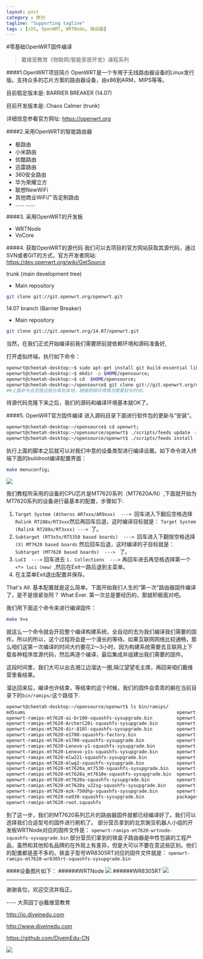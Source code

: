```yaml
---
layout: post
category : 原创
tagline: "Supporting tagline"
tags : [iOS, OpenWRT, WRTNode, 路由器]
---
```


#零基础OpenWRT固件编译
> 戴维营教育《物联网/智能家居开发》课程系列

####1.OpenWRT项目简介
OpenWRT是一个专用于无线路由器设备的Linux发行版。支持众多的芯片方案的路由器设备，由x86到ARM，MIPS等等。

目前稳定版本是: BARRIER BREAKER (14.07)

目前开发版本是: Chaos Calmer (trunk)

详细信息参看官方网址: https://openwrt.org


####2.采用OpenWRT的智能路由器
- 极路由
- 小米路由
- 优酷路由
- 迅雷路由
- 360安全路由
- 华为荣耀立方
- 联想NewWiFi
- 其他商业WiFi广告定制路由
- …… ……

####3. 采用OpenWRT的开发板
- WRTNode
- VoCore


####4. 获取OpenWRT的源代码
我们可以去项目的官方网站获取其源代码，通过SVN或者GIT的方式，官方开发者网站: https://dev.openwrt.org/wiki/GetSource

trunk (main development tree)

- Main repository

```bash
git clone git://git.openwrt.org/openwrt.git
```

14.07 branch (Barrier Breaker)
- Main repository

```bash
git clone git://git.openwrt.org/14.07/openwrt.git
```

当然，在我们正式开始编译前我们需要把前提依赖环境和源码准备好,

打开虚拟终端，执行如下命令：

```bash
openwrt@cheetah-desktop:~$ sudo apt-get install git build-essential libncurses5-dev gawk libssl-dev subversion;
openwrt@cheetah-desktop:~$ mkdir -p $HOME/opensource;
openwrt@cheetah-desktop:~$ cd  $HOME/opensource;
openwrt@cheetah-desktop:~/opensource$ git clone git://git.openwrt.org/openwrt.git
##上面命令会克隆远程仓库到本地，根据网络环境情况需要较长时间。
```

待源代码克隆下来之后，我们的源码和编译环境基本就OK了。

####5. OpenWRT官方固件编译
进入源码目录下面进行软件包的更新与“安装”。

```bash
openwrt@cheetah-desktop:~/opensource$ cd openwrt;
openwrt@cheetah-desktop:~/opensource/openwrt$ ./scripts/feeds update -a;
openwrt@cheetah-desktop:~/opensource/openwrt$ ./scripts/feeds install -a;
```

执行上面的脚本之后就可以对我们中意的设备类型进行编译设置。如下命令进入终端下面的buildroot编译配置界面：

```bash
make menuconfig;
```

![](./images/openwrt-make--menuconfig.png)

我们教程所采用的设备的CPU芯片是MT7620系列（MT7620A/N）,下面就开始为MT7620系列的设备进行最基本的配置，步骤如下:
1. `Target System (Atheros AR7xxx/AR9xxx)  ---> `回车进入下翻后空格选择`Ralink RT288x/RT3xxx`然后再回车后退，这时编译目标就是： `Target System (Ralink RT288x/RT3xxx) ---> `了。
2. `Subtarget (RT3x5x/RT5350 based boards)  ---> `回车进入下翻按空格选择`(X) MT7620 based boards` 然后回车后退，这时编译的子目标就是：`Subtarget (MT7620 based boards)  ---> ` 了。
3. `LuCI  --->` 回车进去 `1. Collections  --->` 再回车进去再空格选择第一个`<*> luci（new）`,然后在Exit一路后退到主菜单。
4. 在主菜单Exit退出配置并保存。

That's All. 基本配置就是这么简单。下面开始我们人生的“第一次”路由器固件编译了，是不是很紧张阿？ What Ever. 第一次总是要经历的，那就积极面对吧。

我们用下面这个命令来进行编译固件：

```bash
make V=s
```

就这么一个命令就会开启整个编译构建系统，全自动的去为我们编译我们需要的固件。所以的所以，这个过程将会是一个漫长的等待。如果互联网网络比较通畅，那么咱们这第一次编译的时间大约要花2～3小时。因为构建系统需要去互联网上下载各种程序库源代码，然后再逐个编译，最后集成并组建出我们需要的固件。

这段时间里，我们大可以出去湘江边溜达一圈,隔江望望毛主席，再回来咱们戴维营里看结果。


溜达回来后，编译也许结束，等结束的这个时候，我们的固件会乖乖的躺在当前目录下的`bin/ramips/`这个路径下.

```bash
openwrt@cheetah-desktop:~/opensource/openwrt$ ls bin/ramips/
md5sums                                                        openwrt-ramips-mt7620-rp_n53-squashfs-sysupgrade.bin
openwrt-ramips-mt7620-ai-br100-squashfs-sysupgrade.bin         openwrt-ramips-mt7620-rt-n14u-squashfs-sysupgrade.bin
openwrt-ramips-mt7620-ArcherC20i-squashfs-sysupgrade.bin       openwrt-ramips-mt7620-uImage.bin
openwrt-ramips-mt7620-dir-810l-squashfs-sysupgrade.bin         openwrt-ramips-mt7620-vmlinux.bin
openwrt-ramips-mt7620-e1700-squashfs-factory.bin               openwrt-ramips-mt7620-vmlinux.elf
openwrt-ramips-mt7620-e1700-squashfs-sysupgrade.bin            openwrt-ramips-mt7620-whr-1166d-squashfs-sysupgrade.bin
openwrt-ramips-mt7620-Lenovo-y1-squashfs-sysupgrade.bin        openwrt-ramips-mt7620-whr-300hp2-squashfs-sysupgrade.bin
openwrt-ramips-mt7620-Lenovo-y1s-squashfs-sysupgrade.bin       openwrt-ramips-mt7620-whr-600d-squashfs-sysupgrade.bin
openwrt-ramips-mt7620-mlw221-squashfs-sysupgrade.bin           openwrt-ramips-mt7620-wmr-300-squashfs-sysupgrade.bin
openwrt-ramips-mt7620-mlwg2-squashfs-sysupgrade.bin            openwrt-ramips-mt7620-wr8305rt-squashfs-sysupgrade.bin
openwrt-ramips-mt7620-mt7620a_mt7530-squashfs-sysupgrade.bin   openwrt-ramips-mt7620-wrtnode-squashfs-sysupgrade.bin
openwrt-ramips-mt7620-mt7620a_mt7610e-squashfs-sysupgrade.bin  openwrt-ramips-mt7620-wt3020-8M-squashfs-factory.bin
openwrt-ramips-mt7620-mt7620a-squashfs-sysupgrade.bin          openwrt-ramips-mt7620-wt3020-8M-squashfs-sysupgrade.bin
openwrt-ramips-mt7620-mt7620a_v22sg-squashfs-sysupgrade.bin    openwrt-ramips-mt7620-xiaomi-miwifi-mini-squashfs-sysupgrade.bin
openwrt-ramips-mt7620-mzk-750dhp-squashfs-sysupgrade.bin       openwrt-ramips-mt7620-zbt-wa05-squashfs-sysupgrade.bin
openwrt-ramips-mt7620-na930-squashfs-sysupgrade.bin            packages
openwrt-ramips-mt7620-root.squashfs

```

到了这一步，我们的MT7620系列芯片的路由器固件就都已经编译好了。我们可以选择我们合适型号的固件进行刷机了。
部分营员拿到的北京豌豆机器人小组的开发板WRTNode对应的固件文件是：
`openwrt-ramips-mt7620-wrtnode-squashfs-sysupgrade.bin`
部分营员们拿到的铁盒子路由器是中性包装的工程产品，虽然和其他知名品牌的在外观上有差异，但是大可以不要在意这些区别。他们的配置都是差不多的。铁盒子型号WR8305RT对应的固件文件就是：
`openwrt-ramips-mt7620-wr8305rt-squashfs-sysupgrade.bin`


####设备图片如下：
######WRTNode
![](/images/wrtnode.jpg)
######WR8305RT
![](/images/WR8305RT.png)



----
谢谢各位，欢迎交流并指正。

----  大茶园丁@戴维营教育

http://io.diveinedu.com

http://www.diveinedu.com

https://github.com/DiveinEdu-CN

![](/images/qrcode-diveinedu-mp-weixin.jpg)


